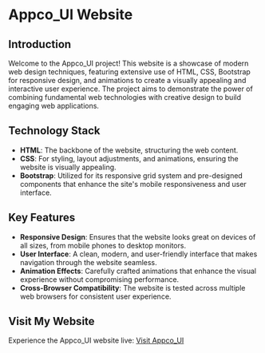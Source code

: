 # Appco_UI Website

## Introduction
Welcome to the Appco_UI project! This website is a showcase of modern web design techniques, featuring extensive use of HTML, CSS, Bootstrap for responsive design, and animations to create a visually appealing and interactive user experience. The project aims to demonstrate the power of combining fundamental web technologies with creative design to build engaging web applications.

## Technology Stack
- **HTML**: The backbone of the website, structuring the web content.
- **CSS**: For styling, layout adjustments, and animations, ensuring the website is visually appealing.
- **Bootstrap**: Utilized for its responsive grid system and pre-designed components that enhance the site's mobile responsiveness and user interface.

## Key Features
- **Responsive Design**: Ensures that the website looks great on devices of all sizes, from mobile phones to desktop monitors.
- **User Interface**: A clean, modern, and user-friendly interface that makes navigation through the website seamless.
- **Animation Effects**: Carefully crafted animations that enhance the visual experience without compromising performance.
- **Cross-Browser Compatibility**: The website is tested across multiple web browsers for consistent user experience.

## Visit My Website
Experience the Appco_UI website live: [Visit Appco_UI](https://aliabdelkhalek.github.io/Appco_UI/)
